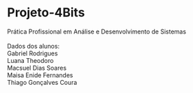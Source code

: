 # Projeto-4Bits
Prática Profissional em Análise e Desenvolvimento de Sistemas
<br><br>
Dados dos alunos:
<br>
Gabriel Rodrigues
<br>
Luana Theodoro
<br>
Macsuel Dias Soares
<br>
Maisa Enide Fernandes
<br>
Thiago Gonçalves Coura
